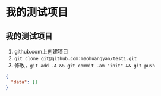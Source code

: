 # 我的测试项目
## 我的测试项目
1. github.com上创建项目
2. `git clone git@github.com:maohuangyan/test1.git`
3. 修改，`git add -A && git commit -am "init" && git push`

```json
{
  "data": []
}
```